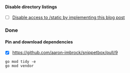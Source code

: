 
#### Disable directory listings

- [ ] [Disable access to /static by implementing this blog post](https://www.alexedwards.net/blog/disable-http-fileserver-directory-listings)

### Done

#### Pin and download dependencies
- [x] https://github.com/aaron-imbrock/snippetbox/pull/9

```
go mod tidy -e
go mod vendor
```
